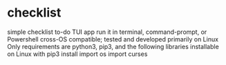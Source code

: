 # checklist
simple checklist to-do TUI app
run it in terminal, command-prompt, or Powershell
cross-OS compatible; tested and developed primarily on Linux
Only requirements are python3, pip3, and the following libraries installable on Linux with pip3 install <lib>
import os
import curses
